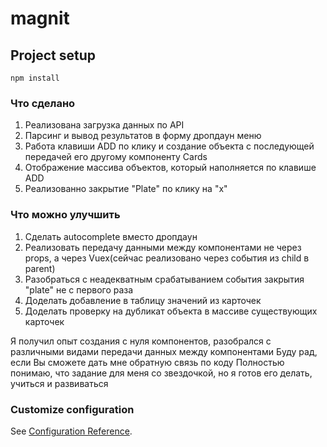 # magnit

## Project setup
```
npm install
```
### Что сделано
1. Реализована загрузка данных по API
2. Парсинг и вывод результатов в форму дропдаун меню
3. Работа клавиши ADD по клику и создание объекта с последующей передачей его другому компоненту Cards
4. Отображение массива объектов, который наполняется по клавише ADD
5. Реализованно закрытие "Plate" по клику на "х"

### Что можно улучшить
1. Сделать autocomplete вместо дропдаун
2. Реализовать передачу данными между компонентами не через props, а через Vuex(сейчас реализовано через события из child в parent)
3. Разобраться с неадекватным срабатыванием события закрытия "plate" не с первого раза
4. Доделать добавление в таблицу значений из карточек
5. Доделать проверку на дубликат объекта в массиве существующих карточек

Я получил опыт создания с нуля компонентов, разобрался с различными видами передачи данных между компонентами
Буду рад, если Вы сможете дать мне обратную связь по коду
Полностью понимаю, что задание для меня со звездочкой, но я готов его делать, учиться и развиваться


### Customize configuration
See [Configuration Reference](https://cli.vuejs.org/config/).
